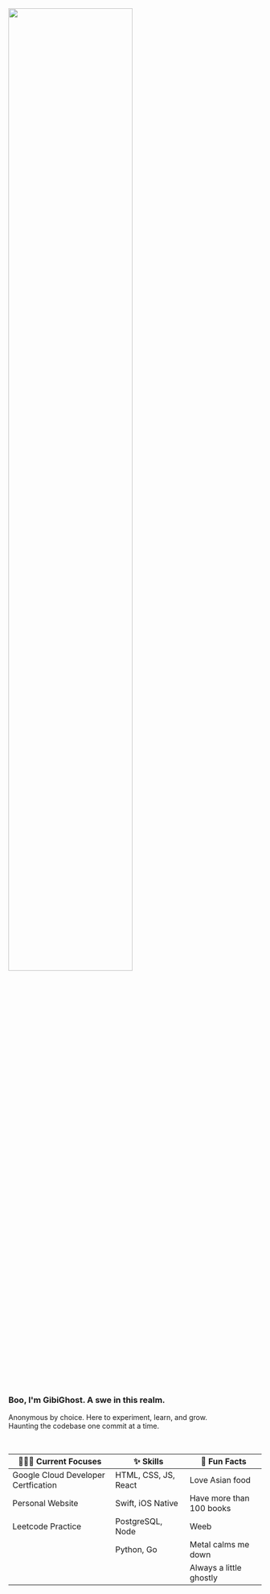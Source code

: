 

<img src="https://i.pinimg.com/736x/c0/e0/5b/c0e05b6249096c56b3d4b5271de4bb90.jpg" width= "70%">
<!--https://github.com/kittinan/spotify-github-profile -->

### Boo, I'm GibiGhost. A swe in this realm. 
Anonymous by choice. Here to experiment, learn, and grow. <br />
Haunting the codebase one commit at a time.

<br/>

| 👩🏻‍💻 Current Focuses                   | ✨ Skills              | 🌙 Fun Facts              |
| ------------------------------------ | --------------------- | ------------------------- |
| Google Cloud Developer Certfication  | HTML, CSS, JS, React  | Love Asian food           |
| Personal Website                     | Swift, iOS Native     | Have more than 100 books  |
| Leetcode Practice                    | PostgreSQL, Node      | Weeb                      |
|                                      | Python, Go            | Metal calms me down       |
|                                      |                       | Always a little ghostly   |
